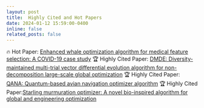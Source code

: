 ```yaml
---
layout: post
title:  Highly Cited and Hot Papers 
date: 2024-01-12 15:59:00-0400
inline: false
related_posts: false
---
```


🔥 Hot Paper: [Enhanced whale optimization algorithm for medical feature selection: A COVID-19 case study](https://www.sciencedirect.com/science/article/pii/S0010482522006126)
🏆 Highly Cited Paper: [DMDE: Diversity-maintained multi-trial vector differential evolution algorithm for non-decomposition large-scale global optimization](https://www.sciencedirect.com/science/article/abs/pii/S0957417422003359)
🏆 Highly Cited Paper: [QANA: Quantum-based avian navigation optimizer algorithm](https://www.sciencedirect.com/science/article/abs/pii/S0952197621001627)
🏆 Highly Cited Paper:[Starling murmuration optimizer: A novel bio-inspired algorithm for global and engineering optimization](https://www.sciencedirect.com/science/article/abs/pii/S0045782522000330)


